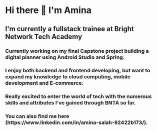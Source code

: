 <h1> Hi there 👋 I'm Amina
  
 
<h2> I'm currently a fullstack trainee at Bright Network Tech Academy 
  
<h3> Currently working on my final Capstone project building a digital planner using Android Studio and Spring. 
<h3> I enjoy both backend and frontend developing, but want to expand my knowledge to cloud computing, mobile development and E-commerce.
<h3> Really excited to enter the world of tech with the numerous skills and attributes I've gained through BNTA so far.
<h3> You can also find me here (https://www.linkedin.com/in/amina-salah-92422b173/).
  
 
  



<!--
**Amina0056267/Amina0056267** is a ✨ _special_ ✨ repository because its `README.md` (this file) appears on your GitHub profile.

Here are some ideas to get you started:

- 🔭 I’m currently working on ...
- 🌱 I’m currently learning ...
- 👯 I’m looking to collaborate on ...
- 🤔 I’m looking for help with ...
- 💬 Ask me about ...
- 📫 How to reach me: ...
- 😄 Pronouns: ...
- ⚡ Fun fact: ...
-->
